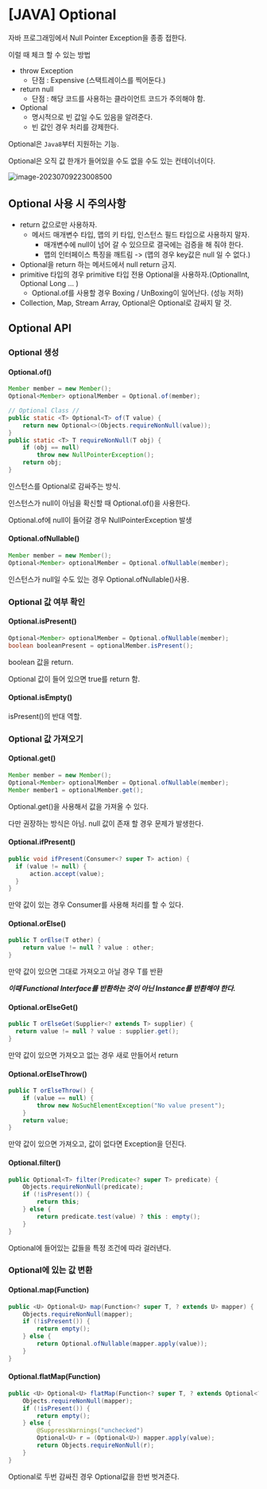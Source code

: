 # [JAVA] Optional 

 자바 프로그래밍에서 Null Pointer Exception을 종종 접한다. 

이럴 때 체크 할 수 있는 방법

- throw Exception 
  - 단점 : Expensive (스택트레이스를 찍어둔다.)
- return null 
  - 단점 : 해당 코드를 사용하는 클라이언트 코드가 주의해야 함. 
- Optional
  - 명시적으로 빈 값일 수도 있음을 알려준다.
  - 빈 값인 경우 처리를 강제한다. 



Optional은 `Java8`부터 지원하는 기능.

Optional은 오직 값 한개가 들어있을 수도 없을 수도 있는 컨테이너이다. 

![image-20230709223008500](/Users/github/TIL/java/images/optional1.png)

## Optional 사용 시 주의사항 

- return 값으로만 사용하자. 
  - 메서드 매개변수 타입, 맵의 키 타입, 인스턴스 필드 타입으로 사용하지 말자. 
    - 매개변수에 null이 넘어 갈 수 있으므로 결국에는 검증을 해 줘야 한다. 
    - 맵의 인터페이스 특징을 깨트림 -> (맵의 경우 key값은 null 일 수 없다.)
- Optional을 return 하는 메서드에서 null return 금지. 
- primitive 타입의 경우 primitive 타입 전용 Optional을 사용하자.(OptionalInt, Optional Long ... )
  - Optional.of를 사용할 경우 Boxing / UnBoxing이 일어난다. (성능 저하)
- Collection, Map, Stream Array, Optional은 Optional로 감싸지 말 것. 



## Optional API 

### Optional 생성 

#### Optional.of()

```java
Member member = new Member();
Optional<Member> optionalMember = Optional.of(member);

// Optional Class // 
public static <T> Optional<T> of(T value) {
	return new Optional<>(Objects.requireNonNull(value));
}
public static <T> T requireNonNull(T obj) {
    if (obj == null)
        throw new NullPointerException();
    return obj;
}
```

인스턴스를 Optional로 감싸주는 방식. 

인스턴스가 null이 아님을 확신할 때 Optional.of()을 사용한다. 

Optional.of에 null이 들어갈 경우 NullPointerException 발생 



#### Optional.ofNullable()

```java
Member member = new Member();
Optional<Member> optionalMember = Optional.ofNullable(member);
```

인스턴스가 null일 수도 있는 경우 Optional.ofNullable()사용. 



### Optional 값 여부 확인 

#### Optional.isPresent()

```java
Optional<Member> optionalMember = Optional.ofNullable(member);
boolean booleanPresent = optionalMember.isPresent();
```

boolean 값을 return.

 Optional 값이 들어 있으면 true를 return 함.



#### Optional.isEmpty()

isPresent()의 반대 역할. 



### Optional 값 가져오기 

#### Optional.get()

```java
Member member = new Member();
Optional<Member> optionalMember = Optional.ofNullable(member);
Member member1 = optionalMember.get();
```

Optional.get()을 사용해서 값을 가져올 수 있다.

다만 권장하는 방식은 아님. null 값이 존재 할 경우 문제가 발생한다. 



#### Optional.ifPresent()

```java
public void ifPresent(Consumer<? super T> action) {
  if (value != null) {
      action.accept(value);
  }
}
```

만약 값이 있는 경우 Consumer를 사용해 처리를 할 수 있다. 



#### Optional.orElse()

```java
public T orElse(T other) {
	return value != null ? value : other;
}
```

만약 값이 있으면 그대로 가져오고 아닐 경우 T를 반환 

***이때 Functional Interface를 반환하는 것이 아닌 Instance를 반환해야 한다.***



#### Optional.orElseGet()

```java
public T orElseGet(Supplier<? extends T> supplier) {
  return value != null ? value : supplier.get();
}
```

만약 값이 있으면 가져오고 없는 경우 새로 만들어서 return 



#### Optional.orElseThrow()

```java
public T orElseThrow() {
    if (value == null) {
        throw new NoSuchElementException("No value present");
    }
    return value;
}
```

만약 값이 있으면 가져오고, 값이 없다면 Exception을 던진다. 



#### Optional.filter()

```java
public Optional<T> filter(Predicate<? super T> predicate) {
    Objects.requireNonNull(predicate);
    if (!isPresent()) {
        return this;
    } else {
        return predicate.test(value) ? this : empty();
    }
}
```

Optional에 들어있는 값들을 특정 조건에 따라 걸러낸다.



### Optional에 있는 값 변환 

#### Optional.map(Function)

```java
public <U> Optional<U> map(Function<? super T, ? extends U> mapper) {
    Objects.requireNonNull(mapper);
    if (!isPresent()) {
        return empty();
    } else {
        return Optional.ofNullable(mapper.apply(value));
    }
}
```



#### Optional.flatMap(Function)

```java
public <U> Optional<U> flatMap(Function<? super T, ? extends Optional<? extends U>> mapper) {
    Objects.requireNonNull(mapper);
    if (!isPresent()) {
        return empty();
    } else {
        @SuppressWarnings("unchecked")
        Optional<U> r = (Optional<U>) mapper.apply(value);
        return Objects.requireNonNull(r);
    }
}

```

Optional로 두번 감싸진 경우 Optional값을 한번 벗겨준다. 